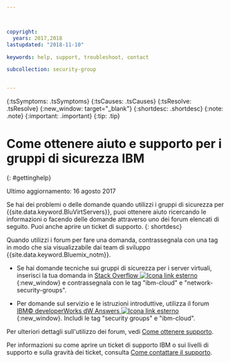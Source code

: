 ```yaml
---



copyright:
  years: 2017,2018
lastupdated: "2018-11-10"

keywords: help, support, troubleshoot, contact

subcollection: security-group


---
```


{:tsSymptoms: .tsSymptoms}
{:tsCauses: .tsCauses}
{:tsResolve: .tsResolve}
{:new_window: target="_blank"}
{:shortdesc: .shortdesc}
{:note: .note}
{:important: .important}
{:tip: .tip}

# Come ottenere aiuto e supporto per i gruppi di sicurezza IBM
{: #gettinghelp}

Ultimo aggiornamento: 16 agosto 2017

Se hai dei problemi o delle domande quando utilizzi i gruppi di sicurezza per {{site.data.keyword.BluVirtServers}}, puoi ottenere aiuto ricercando le informazioni o facendo delle domande attraverso uno dei forum elencati di seguito. Puoi anche aprire un ticket di supporto.
{: shortdesc}

Quando utilizzi i forum per fare una domanda, contrassegnala con una tag in modo che sia visualizzabile dai team di sviluppo {{site.data.keyword.Bluemix_notm}}.
<!--Insert the appropriate Stack Overflow tag for your service for <block-storage> in URL and text below:  -->
* Se hai domande tecniche sui gruppi di sicurezza per i server virtuali, inserisci la tua domanda in [Stack Overflow ![Icona link esterno](../../icons/launch-glyph.svg "Icona link esterno")](https://stackoverflow.com/search?q=network-security-groups+ibm-cloud){:new_window} e contrassegnala con le tag "ibm-cloud" e "network-security-groups".
<!--Insert the appropriate dW Answers tag for your service for <service_keyword> in URL below:  -->
* Per domande sul servizio e le istruzioni introduttive, utilizza il forum [IBM© developerWorks dW Answers ![Icona link esterno](../../icons/launch-glyph.svg "Icona link esterno")](https://developer.ibm.com/answers/topics/security%20groups.html?smartspace=ibm-cloud){:new_window}. Includi le tag  "security groups" e "ibm-cloud".

Per ulteriori dettagli sull'utilizzo dei forum, vedi [Come ottenere supporto](https://{DomainName}/docs/get-support?topic=get-support-using-avatar).

Per informazioni su come aprire un ticket di supporto IBM o sui livelli di supporto e sulla gravità dei ticket, consulta [Come contattare il supporto](/docs/get-support?topic=get-support-contacting-bluemix-support-dedicated-local).

